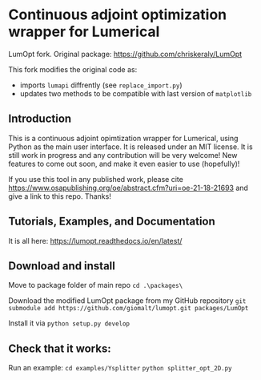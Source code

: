 # Continuous adjoint optimization wrapper for Lumerical
LumOpt fork. Original package:
https://github.com/chriskeraly/LumOpt

This fork modifies the original code as:
- imports `lumapi` diffrently (see `replace_import.py`)
- updates two methods to be compatible with last version of `matplotlib` 

## Introduction

This is a continuous adjoint opimtization wrapper for Lumerical, using Python as the main user interface. It is released under an MIT license. It is still work in progress 
and any contribution will be very welcome! New features to come out soon, and make it even easier to use (hopefully)!

If you use this tool in any published work, please cite https://www.osapublishing.org/oe/abstract.cfm?uri=oe-21-18-21693 and give a link to this repo. Thanks!

## Tutorials, Examples, and Documentation

It is all here: https://lumopt.readthedocs.io/en/latest/

## Download and install
Move to package folder of main repo
`cd .\packages\`

Download the modified LumOpt package from my GitHub repository
`git submodule add https://github.com/giomalt/lumopt.git packages/LumOpt`

Install it via
`python setup.py develop`

## Check that it works:
Run an example:
`cd examples/Ysplitter`
`python splitter_opt_2D.py`